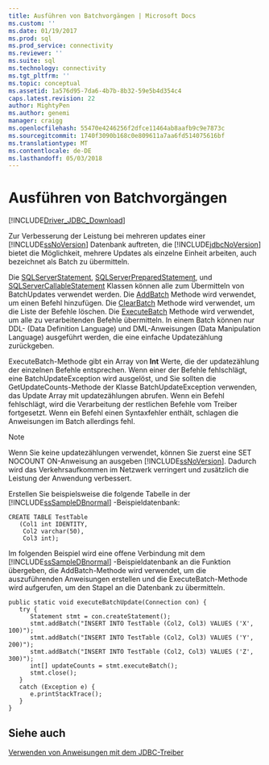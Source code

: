 ```yaml
---
title: Ausführen von Batchvorgängen | Microsoft Docs
ms.custom: ''
ms.date: 01/19/2017
ms.prod: sql
ms.prod_service: connectivity
ms.reviewer: ''
ms.suite: sql
ms.technology: connectivity
ms.tgt_pltfrm: ''
ms.topic: conceptual
ms.assetid: 1a576d95-7da6-4b7b-8b32-59e5b4d354c4
caps.latest.revision: 22
author: MightyPen
ms.author: genemi
manager: craigg
ms.openlocfilehash: 55470e4246256f2dfce11464ab8aafb9c9e7873c
ms.sourcegitcommit: 1740f3090b168c0e809611a7aa6fd514075616bf
ms.translationtype: MT
ms.contentlocale: de-DE
ms.lasthandoff: 05/03/2018
---
```

# <a name="performing-batch-operations"></a>Ausführen von Batchvorgängen
[!INCLUDE[Driver_JDBC_Download](../../includes/driver_jdbc_download.md)]

  Zur Verbesserung der Leistung bei mehreren updates einer [!INCLUDE[ssNoVersion](../../includes/ssnoversion_md.md)] Datenbank auftreten, die [!INCLUDE[jdbcNoVersion](../../includes/jdbcnoversion_md.md)] bietet die Möglichkeit, mehrere Updates als einzelne Einheit arbeiten, auch bezeichnet als Batch zu übermitteln.  
  
 Die [SQLServerStatement](../../connect/jdbc/reference/sqlserverstatement-class.md), [SQLServerPreparedStatement](../../connect/jdbc/reference/sqlserverpreparedstatement-class.md), und [SQLServerCallableStatement](../../connect/jdbc/reference/sqlservercallablestatement-class.md) Klassen können alle zum Übermitteln von BatchUpdates verwendet werden. Die [AddBatch](../../connect/jdbc/reference/addbatch-method-sqlserverpreparedstatement.md) Methode wird verwendet, um einen Befehl hinzufügen. Die [ClearBatch](../../connect/jdbc/reference/clearbatch-method-sqlserverpreparedstatement.md) Methode wird verwendet, um die Liste der Befehle löschen. Die [ExecuteBatch](../../connect/jdbc/reference/executebatch-method-sqlserverstatement.md) Methode wird verwendet, um alle zu verarbeitenden Befehle übermitteln. In einem Batch können nur DDL- (Data Definition Language) und DML-Anweisungen (Data Manipulation Language) ausgeführt werden, die eine einfache Updatezählung zurückgeben.  
  
 ExecuteBatch-Methode gibt ein Array von **Int** Werte, die der updatezählung der einzelnen Befehle entsprechen. Wenn einer der Befehle fehlschlägt, eine BatchUpdateException wird ausgelöst, und Sie sollten die GetUpdateCounts-Methode der Klasse BatchUpdateException verwenden, das Update Array mit updatezählungen abrufen. Wenn ein Befehl fehlschlägt, wird die Verarbeitung der restlichen Befehle vom Treiber fortgesetzt. Wenn ein Befehl einen Syntaxfehler enthält, schlagen die Anweisungen im Batch allerdings fehl.  
  
> [!NOTE]  
>  Wenn Sie keine updatezählungen verwendet, können Sie zuerst eine SET NOCOUNT ON-Anweisung an ausgeben [!INCLUDE[ssNoVersion](../../includes/ssnoversion_md.md)]. Dadurch wird das Verkehrsaufkommen im Netzwerk verringert und zusätzlich die Leistung der Anwendung verbessert.  
  
 Erstellen Sie beispielsweise die folgende Tabelle in der [!INCLUDE[ssSampleDBnormal](../../includes/sssampledbnormal_md.md)] -Beispieldatenbank:  
  
```  
CREATE TABLE TestTable   
   (Col1 int IDENTITY,   
    Col2 varchar(50),   
    Col3 int);  
```  
  
 Im folgenden Beispiel wird eine offene Verbindung mit dem [!INCLUDE[ssSampleDBnormal](../../includes/sssampledbnormal_md.md)] -Beispieldatenbank an die Funktion übergeben, die AddBatch-Methode wird verwendet, um die auszuführenden Anweisungen erstellen und die ExecuteBatch-Methode wird aufgerufen, um den Stapel an die Datenbank zu übermitteln.  
  
```  
public static void executeBatchUpdate(Connection con) {  
   try {  
      Statement stmt = con.createStatement();  
      stmt.addBatch("INSERT INTO TestTable (Col2, Col3) VALUES ('X', 100)");  
      stmt.addBatch("INSERT INTO TestTable (Col2, Col3) VALUES ('Y', 200)");  
      stmt.addBatch("INSERT INTO TestTable (Col2, Col3) VALUES ('Z', 300)");  
      int[] updateCounts = stmt.executeBatch();  
      stmt.close();  
   }  
   catch (Exception e) {  
      e.printStackTrace();  
   }  
}  
```  
  
## <a name="see-also"></a>Siehe auch  
 [Verwenden von Anweisungen mit dem JDBC-Treiber](../../connect/jdbc/using-statements-with-the-jdbc-driver.md)  
  
  
